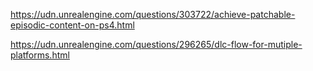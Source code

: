 <https://udn.unrealengine.com/questions/303722/achieve-patchable-episodic-content-on-ps4.html>

<https://udn.unrealengine.com/questions/296265/dlc-flow-for-mutiple-platforms.html>

